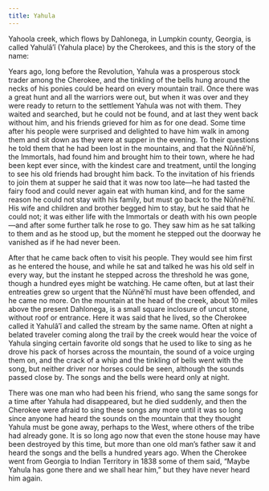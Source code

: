 ```yaml
---
title: Yahula
---
```


Yahoola creek, which flows by Dahlonega, in Lumpkin county, Georgia, is called Yahulâ′ĭ (Yahula place) by the Cherokees, and this is the story of the name:

Years ago, long before the Revolution, Yahula was a prosperous stock trader among the Cherokee, and the tinkling of the bells hung around the necks of his ponies could be heard on every mountain trail. Once there was a great hunt and all the warriors were out, but when it was over and they were ready to return to the settlement Yahula was not with them. They waited and searched, but he could not be found, and at last they went back without him, and his friends grieved for him as for one dead. Some time after his people were surprised and delighted to have him walk in among them and sit down as they were at supper in the evening. To their questions he told them that he had been lost in the mountains, and that the Nûñnĕ′hĭ, the Immortals, had found him and brought him to their town, where he had been kept ever since, with the kindest care and treatment, until the longing to see his old friends had brought him back. To the invitation of his friends to join them at supper he said that it was now too late—he had tasted the fairy food and could never again eat with human kind, and for the same reason he could not stay with his family, but must go back to the Nûñnĕ′hĭ. His wife and children and brother begged him to stay, but he said that he could not; it was either life with the Immortals or death with his own people—and after some further talk he rose to go. They saw him as he sat talking to them and as he stood up, but the moment he stepped out the doorway he vanished as if he had never been.

After that he came back often to visit his people. They would see him first as he entered the house, and while he sat and talked he was his old self in every way, but the instant he stepped across the threshold he was gone, though a hundred eyes might be watching. He came often, but at last their entreaties grew so urgent that the Nûñnĕ′hĭ must have been offended, and he came no more. On the mountain at the head of the creek, about 10 miles above the present Dahlonega, is a small square inclosure of uncut stone, without roof or entrance. Here it was said that he lived, so the Cherokee called it Yahulâ′ĭ and called the stream by the same name. Often at night a belated traveler coming along the trail by the creek would hear the voice of Yahula singing certain favorite old songs that he used to like to sing as he drove his pack of horses across the mountain, the sound of a voice urging them on, and the crack of a whip and the tinkling of bells went with the song, but neither driver nor horses could be seen, although the sounds passed close by. The songs and the bells were heard only at night.

There was one man who had been his friend, who sang the same songs for a time after Yahula had disappeared, but he died suddenly, and then the Cherokee were afraid to sing these songs any more until it was so long since anyone had heard the sounds on the mountain that they thought Yahula must be gone away, perhaps to the West, where others of the tribe had already gone. It is so long ago now that even the stone house may have been destroyed by this time, but more than one old man’s father saw it and heard the songs and the bells a hundred years ago. When the Cherokee went from Georgia to Indian Territory in 1838 some of them said, “Maybe Yahula has gone there and we shall hear him,” but they have never heard him again.
